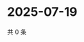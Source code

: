 # 2025-07-19

共 0 条

<!-- BEGIN ZHIHUVIDEO -->
<!-- 最后更新时间 Sat Jul 19 2025 01:14:11 GMT+0800 (China Standard Time) -->

<!-- END ZHIHUVIDEO -->

